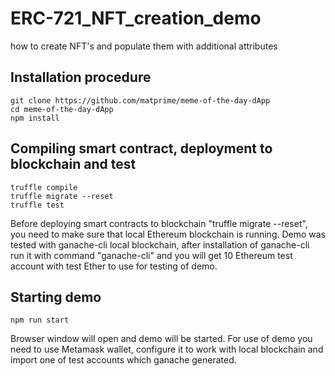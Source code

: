 # ERC-721_NFT_creation_demo
how to create NFT's and populate them with additional attributes
## Installation procedure
```shell
git clone https://github.com/matprime/meme-of-the-day-dApp
cd meme-of-the-day-dApp
npm install
```
## Compiling smart contract, deployment to blockchain and test
```shell
truffle compile
truffle migrate --reset
truffle test
```
Before deploying smart contracts to blockchain "truffle migrate --reset", you need to make sure that local Ethereum blockchain is running.
Demo was tested with ganache-cli local blockchain, after installation of ganache-cli run it with command "ganache-cli"
and you will get 10 Ethereum test account with test Ether to use for testing of demo.
## Starting demo
```shell
npm run start
```
Browser window will open and demo will be started. For use of demo you need to use Metamask wallet,
configure it to work with local blockchain and import one of test accounts which ganache generated.
